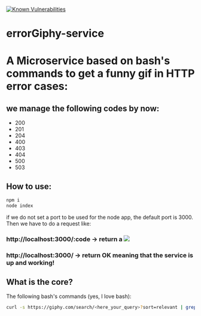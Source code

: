 [![Known Vulnerabilities](https://snyk.io/test/github/mrm8488/errorgiphy-service/badge.svg)](https://snyk.io/test/github/mrm8488/errorgiphy-service)
# errorGiphy-service
# A Microservice based on bash's commands to get a funny gif in HTTP error cases:
## we manage the following codes by now:
- 200
- 201
- 204
- 400
- 403
- 404
- 500
- 503

## How to use:

```js
npm i
node index
```
if we do not set a port to be used for the node app, the default port is 3000.
Then we have to do a request like:
### http://localhost:3000/:code -> return a <img src="<gif_uri>">
### http://localhost:3000/ -> return OK meaning that the service is up and working!

## What is the core?
The following bash's commands (yes, I love bash):

```sh
curl -s https://giphy.com/search/<here_your_query>?sort=relevant | grep url | head -n 1 | tr -s " " | cut -f4 -d " " | cut -f2 -d "=" | tr -d ">"`
```


